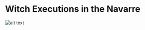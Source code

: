 # Witch Executions in the Navarre 

![alt text](https://github.com/[ollycohen]/[resistance]/frame_0019.png?raw=true)
